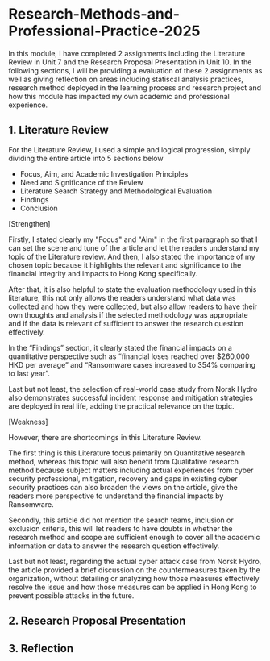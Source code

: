 # Research-Methods-and-Professional-Practice-2025
In this module, I have completed 2 assignments including the Literature Review in Unit 7 and the Research Proposal Presentation in Unit 10. In the following sections, I will be providing a evaluation of these 2 assignments as well as giving reflection on areas including statiscal analysis practices, research method deployed in the learning process and research project and how this module has impacted my own academic and professional experience.

## **1.	Literature Review**
For the Literature Review, I used a simple and logical progression, simply dividing the entire article into 5 sections below
- Focus, Aim, and Academic Investigation Principles
- Need and Significance of the Review
- Literature Search Strategy and Methodological Evaluation
- Findings
- Conclusion
  
[Strengthen]

Firstly, I stated clearly my "Focus" and "Aim" in the first paragraph so that I can set the scene and tune of the article and let the readers understand my topic of the Literature review. And then, I also stated the importance of my chosen topic because it highlights the relevant and significance to the financial integrity and impacts to Hong Kong specifically.

After that, it is also helpful to state the evaluation methodology used in this literature, this not only allows the readers understand what data was collected and how they were collected, but also allow readers to have their own thoughts and analysis if the selected methodology was appropriate and if the data is relevant of sufficient to answer the research question effectively.

In the “Findings” section, it clearly stated the financial impacts on a quantitative perspective such as “financial loses reached over $260,000 HKD per average” and “Ransomware cases increased to 354% comparing to last year”. 

Last but not least, the selection of real-world case study from Norsk Hydro also demonstrates successful incident response and mitigation strategies are deployed in real life, adding the practical relevance on the topic. 

[Weakness]

However, there are shortcomings in this Literature Review. 

The first thing is this Literature focus primarily on Quantitative research method, whereas this topic will also benefit from Qualitative research method because subject matters including actual experiences from cyber security professional, mitigation, recovery and gaps in existing cyber security practices can also broaden the views on the article, give the readers more perspective to understand the financial impacts by Ransomware. 

Secondly, this article did not mention the search teams, inclusion or exclusion criteria, this will let readers to have doubts in whether the research method and scope are sufficient enough to cover all the academic information or data to answer the research question effectively.

Last but not least, regarding the actual cyber attack case from Norsk Hydro, the article provided a brief discussion on the countermeasures taken by the organization, without detailing or analyzing how those measures effectively resolve the issue and how those measures can be applied in Hong Kong to prevent possible attacks in the future.


## **2.	Research Proposal Presentation**




## **3.	Reflection**
